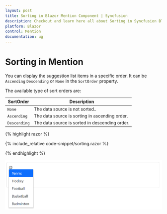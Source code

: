 ```yaml
---
layout: post
title: Sorting in Blazor Mention Component | Syncfusion
description: Checkout and learn here all about Sorting in Syncfusion Blazor Mention component and much more.
platform: Blazor
control: Mention
documentation: ug
---
```


# Sorting in Mention

You can display the suggestion list items in a specific order. It can be `Ascending` `Descending` or `None` in the `SortOrder` property.

The available type of sort orders are:

SortOrder     | Description
------------  | -------------
  `None`      | The data source is not sorted..
  `Ascending` | The data source is sorting in ascending order.
  `Descending`| The data source is sorted in descending order.

{% highlight razor %}

{% include_relative code-snippet/sorting.razor %}

{% endhighlight %}

![Blazor Mention with sortOrder descending](./images/blazor-mention-sorting.png)